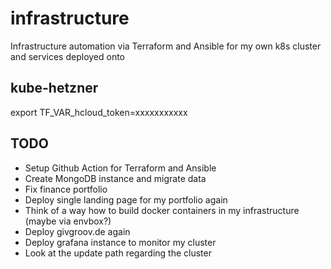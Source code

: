 # infrastructure
Infrastructure automation via Terraform and Ansible for my own k8s cluster and services deployed onto

## kube-hetzner
export TF_VAR_hcloud_token=xxxxxxxxxxx 

## TODO
- Setup Github Action for Terraform and Ansible
- Create MongoDB instance and migrate data
- Fix finance portfolio
- Deploy single landing page for my portfolio again
- Think of a way how to build docker containers in my infrastructure (maybe via envbox?)
- Deploy givgroov.de again
- Deploy grafana instance to monitor my cluster
- Look at the update path regarding the cluster